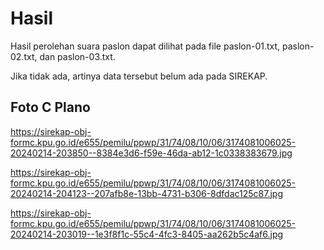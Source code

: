 # Hasil

Hasil perolehan suara paslon dapat dilihat pada file paslon-01.txt, paslon-02.txt, dan paslon-03.txt.

Jika tidak ada, artinya data tersebut belum ada pada SIREKAP.

## Foto C Plano

https://sirekap-obj-formc.kpu.go.id/e655/pemilu/ppwp/31/74/08/10/06/3174081006025-20240214-203850--8384e3d6-f59e-46da-ab12-1c0338383679.jpg

https://sirekap-obj-formc.kpu.go.id/e655/pemilu/ppwp/31/74/08/10/06/3174081006025-20240214-204123--207afb8e-13bb-4731-b306-8dfdac125c87.jpg

https://sirekap-obj-formc.kpu.go.id/e655/pemilu/ppwp/31/74/08/10/06/3174081006025-20240214-203019--1e3f8f1c-55c4-4fc3-8405-aa262b5c4af6.jpg
